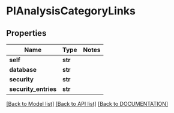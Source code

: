 # PIAnalysisCategoryLinks

## Properties
Name | Type | Notes
------------ | ------------- | -------------
**self** | **str**
**database** | **str**
**security** | **str**
**security_entries** | **str**

[[Back to Model list]](../../DOCUMENTATION.md#documentation-for-models) [[Back to API list]](../../DOCUMENTATION.md#documentation-for-api-endpoints) [[Back to DOCUMENTATION]](../../DOCUMENTATION.md)
